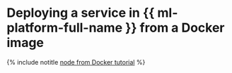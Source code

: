 # Deploying a service in {{ ml-platform-full-name }} from a Docker image

{% include notitle [node from Docker tutorial](../../_tutorials/ml-ai/node-from-docker.md) %}
